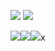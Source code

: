 
<img src="https://img.shields.io/badge/github-181717?style=for-the-badge&logo=github&logoColor=white"> <a href="https://stitchzzang.tistory.com/"><img src="https://img.shields.io/badge/Tistory-grey"/></a>

<img src="https://img.shields.io/badge/JavaScript-grey?style=for-the-badge&logo=javascript"><img src="https://img.shields.io/badge/React-61DAFB?style=for-the-badge&logo=React&logoColor=black"><img src="https://img.shields.io/badge/Css-1572B6?style=for-the-badge&logo=Css&logoColor=white">x
